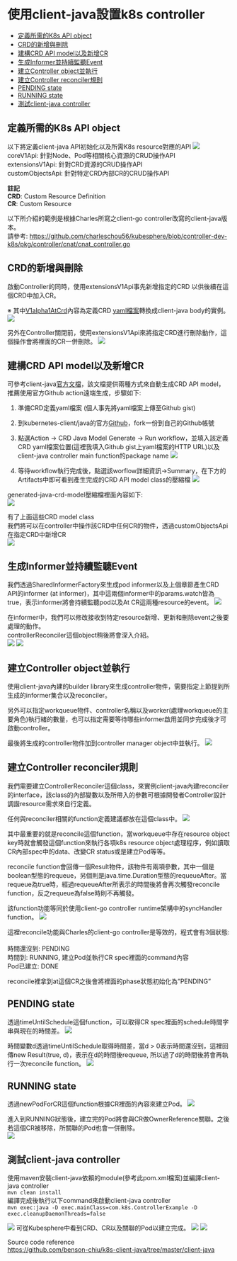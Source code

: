 # 使用client-java設置k8s controller
- [定義所需的K8s API object](#定義所需的K8s-API-object)
- [CRD的新增與刪除](#CRD的新增與刪除)
- [建構CRD API model以及新增CR](#建構CRD-API-model以及新增CR)
- [生成Informer並持續監聽Event](#生成Informer並持續監聽Event)
- [建立Controller object並執行](#建立Controller-object並執行)
- [建立Controller reconciler規則](#建立Controller-reconciler規則)
- [PENDING state](#PENDING-state)
- [RUNNING state](#RUNNING-state)
- [測試client-java controller](#測試client\-java-controller) 

## 定義所需的K8s API object
以下將定義client-java API初始化以及所需K8s resource對應的API
![][api]<br>
coreV1Api: 針對Node、Pod等相關核心資源的CRUD操作API<br>
extensionsV1Api: 針對CRD資源的CRUD操作API<br>
customObjectsApi: 針對特定CRD內部CR的CRUD操作API

**註記**<br>
**CRD**: Custom Resource Definition<br>
**CR**: Custom Resource

以下所介紹的範例是根據Charles所寫之client-go controller改寫的client-java版本。<br>
請參考: https://github.com/charleschou56/kubesphere/blob/controller-dev-k8s/pkg/controller/cnat/cnat_controller.go

## CRD的新增與刪除
啟動Controller的同時，使用extensionsV1Api事先新增指定的CRD
以供後續在這個CRD中加入CR。

※ 其中[V1alpha1AtCrd](https://github.com/benson-chiu/k8s-client-java/blob/master/client-java/src/main/java/com/k8s/crds/V1alpha1AtCrd.java "V1alpha1AtCrd")內容為定義CRD [yaml檔案](https://github.com/charleschou56/kubesphere/blob/controller-dev-k8s/config/crds/cnat.programming-kubernetes.info_ats.yaml "yaml檔案")轉換成client-java body的實例。
![][create-crd]

另外在Controller關閉前，使用extensionsV1Api來將指定CRD進行刪除動作，這個操作會將裡面的CR一併刪除。
![][delete-crd]

## 建構CRD API model以及新增CR
可參考client-java[官方文檔](https://github.com/kubernetes-client/java/blob/master/docs/generate-model-from-third-party-resources.md "官方文檔")，該文檔提供兩種方式來自動生成CRD API model，推薦使用官方Github action遠端生成，步驟如下:

1. 準備CRD定義yaml檔案 (個人事先將yaml檔案上傳至Github gist)

2. 到kubernetes-client/java的官方[Github](https://github.com/kubernetes-client/java/blob/master/docs/generate-model-from-third-party-resources.md "Github")，fork一份到自己的Github帳號
3. 點選Action -> CRD Java Model Generate -> Run workflow，並填入該定義CRD yaml檔案位置(這裡我填入Github gist上yaml檔案的HTTP URL)以及client-java controller main function的package name
![][github-action]

4. 等待workflow執行完成後，點選該worflow詳細資訊->Summary，在下方的Artifacts中即可看到產生完成的CRD API model class的壓縮檔
![][github-action-summary]

generated-java-crd-model壓縮檔裡面內容如下:<br>
![][crd-model]

有了上面這些CRD model class<br>
我們將可以在controller中操作該CRD中任何CR的物件，透過customObjectsApi在指定CRD中新增CR<br>
![][create-cr]

## 生成Informer並持續監聽Event
我們透過SharedInformerFactory來生成pod informer以及上個章節產生CRD API的informer (at informer)，其中這兩個informer中的params.watch皆為true，表示informer將會持續監聽pod以及At CR這兩種resource的event。
![][create-informer]

在informer中，我們可以修改接收到特定resource新增、更新和刪除event之後要處理的動作。
<br>controllerReconciler這個object稍後將會深入介紹。<br>
![][pod-informer-event]
![][cr-informer-event]

## 建立Controller object並執行
使用client-java內建的builder library來生成controller物件，需要指定上節提到所生成的informer集合以及reconciler。

另外可以指定workqueue物件、controller名稱以及worker(處理workqueue的主要角色)執行緒的數量，也可以指定需要等待哪些informer啟用並同步完成後才可啟動controller。

最後將生成的controller物件加到controller manager object中並執行。
![][controller]

## 建立Controller reconciler規則
我們需要建立ControllerReconciler這個class，來實例client-java內建reconciler的interface，該class的內部變數以及所帶入的參數可根據開發者Controller設計調諧resource需求來自行定義。

任何與reconciler相關的function定義建議都放在這個class中。
![][reconciler-class]

其中最重要的就是reconcile這個function，當workqueue中存在resource object key時就會觸發這個function來執行各項k8s resource object處理程序，例如讀取CR內部spec中的data、改變CR status或是建立Pod等等。

reconcile function會回傳一個Result物件，該物件有兩項參數，其中一個是boolean型態的requeue，另個則是java.time.Duration型態的requeueAfter。當requeue為true時，經過requeueAfter所表示的時間後將會再次觸發reconcile function，反之requeue為false時則不再觸發。

該function功能等同於使用client-go controller runtime架構中的syncHandler function。
![][reconciler-function]

這裡reconcile功能與Charles的client-go controller是等效的，程式會有3個狀態:<br>
<br>時間還沒到: PENDING
<br>時間到: RUNNING, 建立Pod並執行CR spec裡面的command內容
<br>Pod已建立: DONE

reconcile裡拿到at這個CR之後會將裡面的phase狀態初始化為”PENDING”

## PENDING state
透過timeUntilSchedule這個function，可以取得CR spec裡面的schedule時間字串與現在的時間差。
![][timeUntilSchedule]

時間變數d透過timeUntilSchedule取得時間差，當d > 0表示時間還沒到，這裡回傳new Result(true, d)，表示在d的時間後requeue, 所以過了d的時間後將會再執行一次reconcile function。
![][pending-state]

## RUNNING state
透過newPodForCR這個function根據CR裡面的內容來建立Pod。
![][create-pod]

進入到RUNNING狀態後，建立完的Pod將會與CR做OwnerReference關聯。之後若這個CR被移除，所關聯的Pod也會一併刪除。<br>
![][running-state]

## 測試client-java controller
使用maven安裝client-java依賴的module(參考此pom.xml檔案)並編譯client-java controller<br>
`mvn clean install` <br>
編譯完成後執行以下command來啟動client-java controller <br>
`mvn exec:java -D exec.mainClass=com.k8s.ControllerExample -D exec.cleanupDaemonThreads=false` <br>

![][run-controller]
可從Kubesphere中看到CRD、CR以及關聯的Pod以建立完成。
![][kubesphere-crd-cr]
![][kubesphere-pod]

Source code reference<br>
https://github.com/benson-chiu/k8s-client-java/tree/master/client-java


[api]: https://raw.githubusercontent.com/benson-chiu/k8s-client-java/master/client-java/images/api.jpg

[controller]: https://raw.githubusercontent.com/benson-chiu/k8s-client-java/master/client-java/images/controller.jpg

[cr-informer-event]: https://raw.githubusercontent.com/benson-chiu/k8s-client-java/master/client-java/images/cr-informer-event.jpg

[crd-model]: https://raw.githubusercontent.com/benson-chiu/k8s-client-java/master/client-java/images/crd-model.jpg

[create-cr]: https://raw.githubusercontent.com/benson-chiu/k8s-client-java/master/client-java/images/create-cr.jpg

[create-crd]: https://raw.githubusercontent.com/benson-chiu/k8s-client-java/master/client-java/images/create-crd.jpg

[create-informer]: https://raw.githubusercontent.com/benson-chiu/k8s-client-java/master/client-java/images/create-informer.jpg

[create-pod]: https://raw.githubusercontent.com/benson-chiu/k8s-client-java/master/client-java/images/create-pod.jpg

[delete-crd]: https://raw.githubusercontent.com/benson-chiu/k8s-client-java/master/client-java/images/delete-crd.jpg

[github-action-summary]: https://raw.githubusercontent.com/benson-chiu/k8s-client-java/master/client-java/images/github-action-summary.jpg

[github-action]: https://raw.githubusercontent.com/benson-chiu/k8s-client-java/master/client-java/images/github-action.jpg

[kubesphere-crd-cr]: https://raw.githubusercontent.com/benson-chiu/k8s-client-java/master/client-java/images/kubesphere-crd-cr.jpg

[kubesphere-pod]: https://raw.githubusercontent.com/benson-chiu/k8s-client-java/master/client-java/images/kubesphere-pod.jpg

[pending-state]: https://raw.githubusercontent.com/benson-chiu/k8s-client-java/master/client-java/images/pending-state.jpg

[pod-informer-event]: https://raw.githubusercontent.com/benson-chiu/k8s-client-java/master/client-java/images/pod-informer-event.jpg

[reconciler-class]: https://raw.githubusercontent.com/benson-chiu/k8s-client-java/master/client-java/images/reconciler-class.jpg

[reconciler-function]: https://raw.githubusercontent.com/benson-chiu/k8s-client-java/master/client-java/images/reconciler-function.jpg

[run-controller]: https://raw.githubusercontent.com/benson-chiu/k8s-client-java/master/client-java/images/run-controller.jpg

[running-state]: https://raw.githubusercontent.com/benson-chiu/k8s-client-java/master/client-java/images/running-state.jpg

[timeUntilSchedule]: https://raw.githubusercontent.com/benson-chiu/k8s-client-java/master/client-java/images/timeUntilSchedule.jpg
